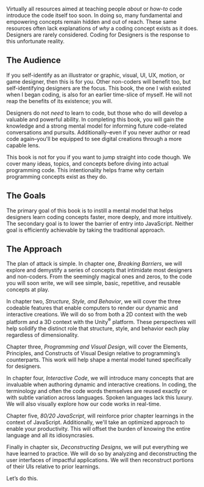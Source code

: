 Virtually all resources aimed at teaching people *about* or *how-to* code introduce the code itself too soon. In doing so, many fundamental and empowering concepts remain hidden and out of reach. These same resources often lack explanations of *why* a coding concept exists as it does. Designers are rarely considered. Coding for Designers is the response to this unfortunate reality.

## The Audience

If you self-identify as an illustrator or graphic, visual, UI, UX, motion, or game designer, then this is for you. Other non-coders will benefit too, but self-identifying designers are the focus. This book, the one I wish existed when I began coding, is also for an earlier time-slice of myself. He will not reap the benefits of its existence; you will.

Designers do not *need* to learn to code, but those who do will develop a valuable and powerful ability. In completing this book, you will gain the knowledge and a strong mental model for informing future code-related conversations and pursuits. Additionally–even if you never author or read code again–you'll be equipped to see digital creations through a more capable lens.

This book is not for you if you want to jump straight into code though. We cover many ideas, topics, and concepts before diving into actual programming code. This intentionality helps frame why certain programming concepts exist as they do.

## The Goals

The primary goal of this book is to instill a mental model that helps designers learn coding concepts faster, more deeply, and more intuitively. The secondary goal is to lower the barrier of entry into JavaScript. Neither goal is efficiently achievable by taking the traditional approach.

## The Approach

The plan of attack is simple. In chapter one, *Breaking Barriers*, we will explore and demystify a series of concepts that intimidate most designers and non-coders. From the seemingly magical ones and zeros, to the code you will soon write, we will see simple, basic, repetitive, and reusable concepts at play.

In chapter two, *Structure, Style, and Behavior*, we will cover the three codeable features that enable computers to render our dynamic and interactive creations. We will do so from both a 2D context with the web platform and a 3D context with the Unity<sup>®</sup> platform. These perspectives will help solidify the distinct role that structure, style, and behavior each play regardless of dimensionality.

Chapter three, *Programming and Visual Design*, will cover the Elements, Principles, and Constructs of Visual Design relative to programming’s counterparts. This work will help shape a mental model tuned specifically for designers.

In chapter four, *Interactive Code*, we will introduce many concepts that are invaluable when authoring dynamic and interactive creations. In coding, the terminology and often the code words themselves are reused exactly or with subtle variation across languages. Spoken languages lack this luxury. We will also visually explore how our code works in real-time.

Chapter five, *80/20 JavaScript*, will reinforce prior chapter learnings in the context of JavaScript. Additionally, we'll take an optimized approach to enable your productivity. This will offset the burden of knowing the entire language and all its idiosyncrasies.

Finally in chapter six, *Deconstructing Designs*, we will put everything we have learned to practice. We will do so by analyzing and deconstructing the user interfaces of impactful applications. We will then reconstruct portions of their UIs relative to prior learnings.

Let’s do this.